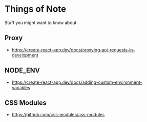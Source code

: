 # Things of Note

Stuff you might want to know about.

## Proxy

* https://create-react-app.dev/docs/proxying-api-requests-in-development

## NODE_ENV

* https://create-react-app.dev/docs/adding-custom-environment-variables

## CSS Modules

* https://github.com/css-modules/css-modules
